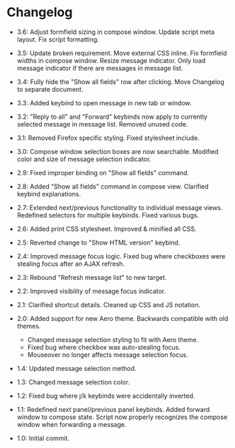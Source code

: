 # Changelog

* 3.6: Adjust formfield sizing in compose window. Update script meta layout. Fix script formatting.

* 3.5: Update broken requirement. Move external CSS inline. Fix formfield widths in compose window. Resize message indicator. Only load message indicator if there are messages in message list.

* 3.4: Fully hide the "Show all fields" row after clicking. Move Changelog to separate document.

* 3.3: Added keybind to open message in new tab or window.

* 3.2: "Reply to all" and "Forward" keybinds now apply to currently selected message in message list. Removed unused code.

* 3.1: Removed Firefox specific styling. Fixed stylesheet include.

* 3.0: Compose window selection boxes are now searchable. Modified color and size of message selection indicator.

* 2.9: Fixed improper binding on "Show all fields" command.

* 2.8: Added "Show all fields" command in compose view. Clarified keybind explanations.

* 2.7: Extended next/previous functionality to individual message views. Redefined selectors for multiple keybinds. Fixed various bugs.

* 2.6: Added print CSS stylesheet. Improved & minified all CSS.

* 2.5: Reverted change to "Show HTML version" keybind.

* 2.4: Improved message focus logic. Fixed bug where checkboxes were stealing focus after an AJAX refresh.

* 2.3: Rebound "Refresh message list" to new target.

* 2.2: Improved visibility of message focus indicator.

* 2.1: Clarified shortcut details. Cleaned up CSS and JS notation.

* 2.0: Added support for new Aero theme. Backwards compatible with old themes.

  * Changed message selection styling to fit with Aero theme.
  * Fixed bug where checkbox was auto-stealing focus.
  * Mouseover no longer affects message selection focus.

* 1.4: Updated message selection method.

* 1.3: Changed message selection color.

* 1.2: Fixed bug where j/k keybinds were accidentally inverted.

* 1.1: Redefined next panel/previous panel keybinds. Added forward window to compose state. Script now properly recognizes the compose window when forwarding a message.

* 1.0: Initial commit.

